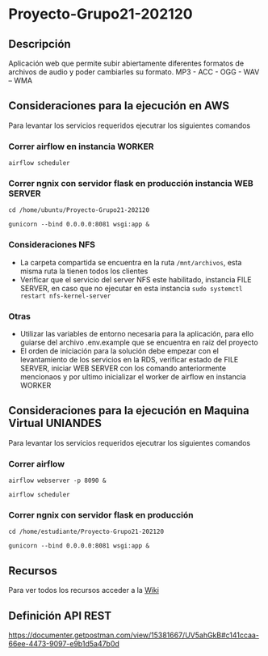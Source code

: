 # Proyecto-Grupo21-202120

## Descripción
Aplicación web que permite subir abiertamente diferentes formatos de archivos de audio y poder cambiarles su formato. MP3 - ACC - OGG - WAV – WMA

## Consideraciones para la ejecución en AWS
Para levantar los servicios requeridos ejecutrar los siguientes comandos

### Correr airflow en instancia WORKER
``airflow scheduler``

### Correr ngnix con servidor flask en producción instancia WEB SERVER
``cd /home/ubuntu/Proyecto-Grupo21-202120``

``gunicorn --bind 0.0.0.0:8081 wsgi:app &``

### Consideraciones NFS
- La carpeta compartida se encuentra en la ruta ``/mnt/archivos``, esta misma ruta la tienen todos los clientes
- Verificar que el servicio del server NFS este habilitado, instancia FILE SERVER, en caso que no ejecutar en esta instancia ``sudo systemctl restart nfs-kernel-server``

### Otras
- Utilizar las variables de entorno necesaria para la aplicación, para ello guiarse del archivo .env.example que se encuentra en raiz del proyecto
- El orden de iniciación para la solución debe empezar con el levantamiento de los servicios en la RDS, verificar estado de FILE SERVER, iniciar WEB SERVER con los comando anteriormente mencionaos y por ultimo inicializar el worker de airflow en instancia WORKER


## Consideraciones para la ejecución en Maquina Virtual UNIANDES
Para levantar los servicios requeridos ejecutrar los siguientes comandos

### Correr airflow
``airflow webserver -p 8090 &``

``airflow scheduler``

### Correr ngnix con servidor flask en producción
``cd /home/estudiante/Proyecto-Grupo21-202120``

``gunicorn --bind 0.0.0.0:8081 wsgi:app &``

## Recursos 
Para ver todos los recursos acceder a la [Wiki](https://github.com/MISW-4204-ComputacionEnNube/Proyecto-Grupo21-202120/wiki)


## Definición API REST
https://documenter.getpostman.com/view/15381667/UV5ahGkB#c141ccaa-66ee-4473-9097-e9b1d5a47b0d
